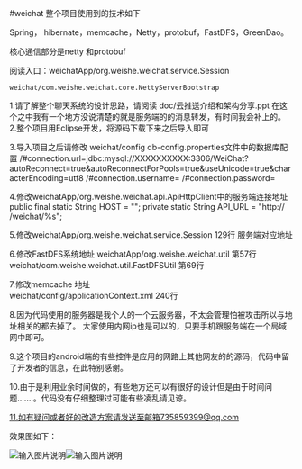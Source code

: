 #weichat
整个项目使用到的技术如下

Spring， hibernate，memcache，Netty，protobuf，FastDFS，GreenDao。

核心通信部分是netty 和protobuf 


阅读入口：weichatApp/org.weishe.weichat.service.Session

	weichat/com.weishe.weichat.core.NettyServerBootstrap

1.请了解整个聊天系统的设计思路，请阅读  doc/云推送介绍和架构分享.ppt
  在这个之中我有一个地方没说清楚的就是服务端的的消息转发，有时间我会补上的。
2.整个项目用Eclipse开发，将源码下载下来之后导入即可

3.导入项目之后请修改 weichat/config db-config.properties文件中的数据库配置
/#connection.url=jdbc:mysql://XXXXXXXXXX:3306/WeiChat?autoReconnect=true&autoReconnectForPools=true&useUnicode=true&characterEncoding=utf8
/#connection.username= 
/#connection.password= 

4.修改weichatApp/org.weishe.weichat.api.ApiHttpClient中的服务端连接地址
	public final static String HOST = "";
	private static String API_URL = "http:// /weichat/%s";

5.修改weichatApp/org.weishe.weichat.service.Session
   129行 服务端对应地址

6.修改FastDFS系统地址
 weichatApp/org.weishe.weichat.util 第57行
 weichat/com.weishe.weichat.util.FastDFSUtil 第69行
 
7.修改memcache 地址  
 weichat/config/applicationContext.xml 240行

8.因为代码使用的服务器是我个人的一个云服务器，不太会管理怕被攻击所以与地址相关的都去掉了。
  大家使用内网ip也是可以的，只要手机跟服务端在一个局域网中即可。

9.这个项目的android端的有些控件是应用的网路上其他网友的的源码，代码中留了开发者的信息，在此特别感谢。

10.由于是利用业余时间做的，有些地方还可以有很好的设计但是由于时间问题.......。代码没有仔细整理过可能有些凌乱请见谅。

11.如有疑问或者好的改造方案请发送至邮箱735859399@qq.com


效果图如下：

![输入图片说明](http://git.oschina.net/uploads/images/2015/0907/142223_96e5d920_27827.png "在这里输入图片标题")![![![![![![![![![![输入图片说明](http://git.oschina.net/uploads/images/2015/0907/142338_30419442_27827.png "在这里输入图片标题")](http://git.oschina.net/uploads/images/2015/0907/142333_ec0929a9_27827.png "在这里输入图片标题")](http://git.oschina.net/uploads/images/2015/0907/142329_ecd9dce1_27827.png "在这里输入图片标题")](http://git.oschina.net/uploads/images/2015/0907/142323_24033524_27827.png "在这里输入图片标题")](http://git.oschina.net/uploads/images/2015/0907/142316_15fe004c_27827.png "在这里输入图片标题")](http://git.oschina.net/uploads/images/2015/0907/142308_c8511c2b_27827.png "在这里输入图片标题")](http://git.oschina.net/uploads/images/2015/0907/142259_e7a71eef_27827.png "在这里输入图片标题")](http://git.oschina.net/uploads/images/2015/0907/142249_1f0475dd_27827.png "在这里输入图片标题")](http://git.oschina.net/uploads/images/2015/0907/142242_635e4c4e_27827.png "在这里输入图片标题")](http://git.oschina.net/uploads/images/2015/0907/142235_d1d7c724_27827.png "在这里输入图片标题")